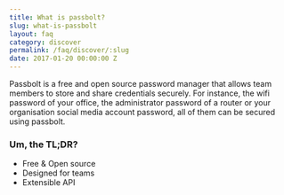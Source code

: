 ```yaml
---
title: What is passbolt?
slug: what-is-passbolt
layout: faq
category: discover
permalink: /faq/discover/:slug
date: 2017-01-20 00:00:00 Z
---
```

Passbolt is a free and open source password manager that allows team members to store and share credentials securely.
For instance, the wifi password of your office, the administrator password of a router or your organisation social
media account password, all of them can be secured using passbolt.

### Um, the TL;DR?
* Free & Open source
* Designed for teams
* Extensible API